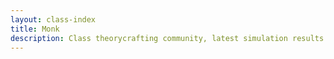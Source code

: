 ```yaml
---
layout: class-index
title: Monk
description: Class theorycrafting community, latest simulation results and resources -based on SimulationCraft- for World of Warcraft.
---
```

